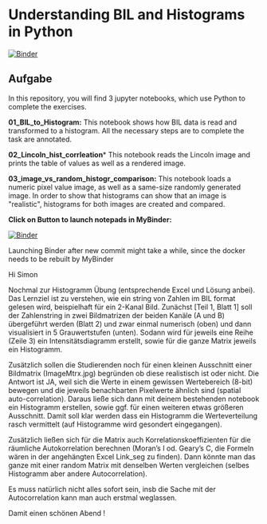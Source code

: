 # Understanding BIL and Histograms in Python

[![Binder](https://mybinder.org/badge_logo.svg)](https://mybinder.org/v2/gh/simon-donike/bil_histogram/master)

## Aufgabe

In this repository, you will find 3 jupyter notebooks, which use Python to complete
the exercises.

**01_BIL_to_Histogram:**
This notebook shows how BIL data is read and transformed to a histogram. All the 
necessary steps are to complete the task are annotated.

**02_Lincoln_hist_corrleation***
This notebook reads the Lincoln image and prints the table of values as well as
a rendered image.

**03_image_vs_random_histogr_comparison:**
This notebook loads a numeric pixel value image, as well as a same-size randomly
generated image. In order to show that histograms can show that an image is "realistic",
histograms for both images are created and compared.




**Click on Button to launch notepads in MyBinder:**
   
[![Binder](https://mybinder.org/badge_logo.svg)](https://mybinder.org/v2/gh/simon-donike/bil_histogram/master)

Launching Binder after new commit might take a while, since the docker needs to be rebuilt by MyBinder









Hi Simon
 
Nochmal zur Histogramm Übung (entsprechende Excel und Lösung anbei).
Das Lernziel ist zu verstehen, wie ein string von Zahlen im BIL format gelesen wird, beispielhaft für ein 2-Kanal Bild.
Zunächst [Teil 1, Blatt 1] soll der Zahlenstring in zwei Bildmatrizen der beiden Kanäle (A und B) übergeführt
werden (Blatt 2) und zwar einmal numerisch (oben) und dann visualisiert in 5 Grauwertstufen (unten).
Sodann wird für jeweils eine Reihe (Zeile 3) ein Intensitätsdiagramm erstellt, sowie für die ganze
Matrix jeweils ein Histogramm.
 
Zusätzlich sollen die Studierenden noch für einen kleinen Ausschnitt einer Bildmatrix (ImageMtrx.jpg)
begründen ob diese realistisch ist oder nicht. Die Antwort ist JA, weil sich die Werte in einem gewissen
Wertebereich (8-bit) bewegen und die jeweils benachbarten Pixelwerte ähnlich sind (spatial auto-correlation).
Daraus ließe sich dann mit deinem bestehenden notebook ein Histogramm erstellen, sowie ggf. für einen weiteren
etwas größeren Ausschnitt. Damit soll klar werden dass ein Histogramm die Werteverteilung rasch vermittelt
(auf Histogramme wird gesondert eingegangen).
 
Zusätzlich ließen sich für die Matrix auch Korrelationskoeffizienten für die räumliche Autokorrelation berechnen
(Moran’s I od. Geary’s C, die Formeln wären in der angehängten Excel Link_seg zu finden). Dann könnte man das
ganze mit einer random Matrix  mit denselben Werten vergleichen (selbes Histogramm aber andere Autocorrelation).
 
Es muss natürlich nicht alles sofort sein, insb die Sache mit der Autocorrelation kann man auch erstmal weglassen.
 
Damit einen schönen Abend !
